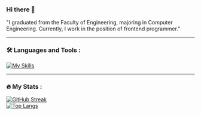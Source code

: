 ### Hi there 👋

"I graduated from the Faculty of Engineering, majoring in Computer Engineering. Currently, I work in the position of frontend programmer."

---

### :hammer_and_wrench: Languages and Tools :

[![My Skills](https://skillicons.dev/icons?i=cs,javascript,html,css,php,figma&perline=9)](https://skillicons.dev)

---


### :fire: My Stats :
[![GitHub Streak](http://github-readme-streak-stats.herokuapp.com?user=BANDITKH2020&theme=dark&background=000000)](https://git.io/streak-stats)<br>
[![Top Langs](https://github-readme-stats.vercel.app/api/top-langs/?username=BANDITKH2020&layout=compact&theme=vision-friendly-dark)](https://github.com/anuraghazra/github-readme-stats)

